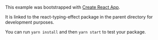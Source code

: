 This example was bootstrapped with [Create React App](https://github.com/facebook/create-react-app).

It is linked to the react-typing-effect package in the parent directory for development purposes.

You can run `yarn install` and then `yarn start` to test your package.
